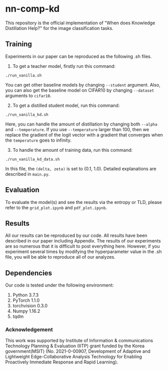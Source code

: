 # nn-comp-kd
This repository is the official implementation of "When does Knowledge Distillation Help?" for the image classification tasks.

## Training
Experiments in our paper can be reproduced as the following .sh files.

1. To get a teacher model, firstly run this command:

```train
./run_vanilla.sh
```

You can get other baseline models by changing `--student` argument. Also, you can also get the baseline model on CIFAR10 by changing `--dataset` arguments to `cifar10`.


2. To get a distilled student model, run this command:
```
./run_vanilla_kd.sh
```
Here, you can handle the amount of distillation by changing both `--alpha` and `--temperature`. If you use `--temperature` larger than 100, then we replace the gradient of the logit vector with a gradient that converges when the `temperature` goes to infinity.

3. To handle the amount of training data, run this command:
```
./run_vanilla_kd_data.sh
```
In this file, the `(delta, zeta)` is set to (0.1, 1.0). Detailed explanations are described in `main.py`.

## Evaluation

To evaluate the model(s) and see the results via the entropy or TLD, please refer to the `grid_plot.ipynb` and `pdf_plot.ipynb`.


## Results
All our results can be reproduced by our code. All results have been described in our paper including Appendix. The results of our experiments are so numerous that it is difficult to post everything here. However, if you experiment several times by modifying the hyperparameter value in the .sh file, you will be able to reproduce all of our analyzes.


## Dependencies
Our code is tested under the following environment:
1. Python 3.7.3
2. PyTorch 1.1.0
3. torchvision 0.3.0
4. Numpy 1.16.2
5. tqdm

### Acknowledgement
This work was supported by Institute of Information & communications Technology Planning & Evaluation (IITP) grant funded by the Korea government(MSIT) (No. 2021-0-00907, Development of Adaptive and Lightweight Edge-Collaborative Analysis Technology for Enabling Proactively Immediate Response and Rapid Learning).
